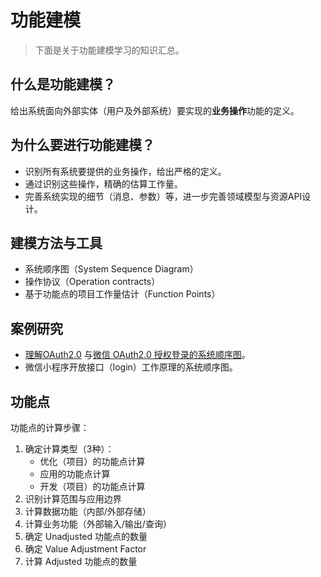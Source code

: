 # 功能建模

> 下面是关于功能建模学习的知识汇总。



## 什么是功能建模？

给出系统面向外部实体（用户及外部系统）要实现的**业务操作**功能的定义。



## 为什么要进行功能建模？

- 识别所有系统要提供的业务操作，给出严格的定义。
- 通过识别这些操作，精确的估算工作量。
- 完善系统实现的细节（消息、参数）等，进一步完善领域模型与资源API设计。



## 建模方法与工具

- 系统顺序图（System Sequence Diagram）
- 操作协议（Operation contracts）
- 基于功能点的项目工作量估计（Function Points）



## 案例研究

- [理解OAuth2.0](http://www.ruanyifeng.com/blog/2014/05/oauth_2_0.html) 与[微信 OAuth2.0 授权登录的系统顺序图](https://open.weixin.qq.com/cgi-bin/showdocument?action=dir_list&t=resource/res_list&verify=1&id=open1419317851&token=&lang=zh_CN)。
- 微信小程序开放接口（login）工作原理的系统顺序图。



## 功能点

功能点的计算步骤：

1. 确定计算类型（3种）：
   - 优化（项目）的功能点计算
   - 应用的功能点计算
   - 开发（项目）的功能点计算
2. 识别计算范围与应用边界
3. 计算数据功能（内部/外部存储）
4. 计算业务功能（外部输入/输出/查询）
5. 确定 Unadjusted 功能点的数量
6. 确定 Value Adjustment Factor
7. 计算 Adjusted 功能点的数量 

